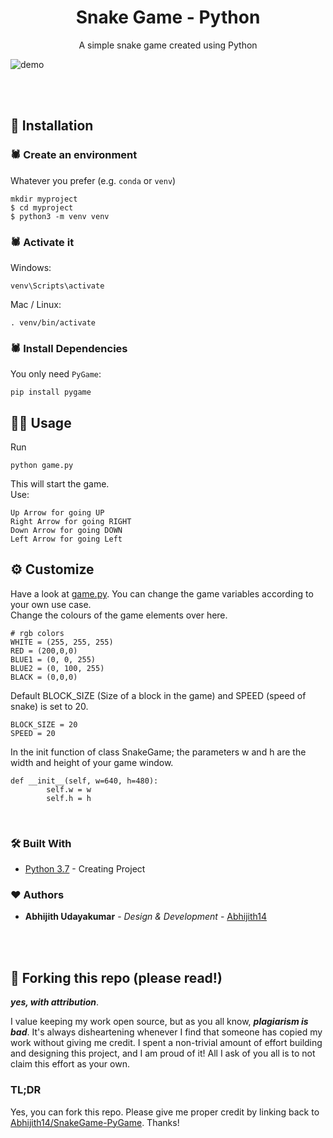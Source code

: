 <h1 align="center">
  Snake Game - Python
</h1>
<p align="center">
  A simple snake game created using Python
</p>

![demo](https://raw.githubusercontent.com/Abhijith14/SnakeGame-PyGame/master/image.gif)

<br>
<br>


## 📕 Installation

### 🕷️ Create an environment
Whatever you prefer (e.g. `conda` or `venv`)
```console
mkdir myproject
$ cd myproject
$ python3 -m venv venv
```

### 🕷️ Activate it
Windows:
```console
venv\Scripts\activate
```
Mac / Linux:
```console
. venv/bin/activate
```
### 🕷️ Install Dependencies

You only need `PyGame`:
 ```console
pip install pygame
 ```


## 👨‍💻 Usage
Run
```console
python game.py
```
This will start the game.<br>
Use:
```console
Up Arrow for going UP
Right Arrow for going RIGHT
Down Arrow for going DOWN
Left Arrow for going Left
```

## ⚙️ Customize
Have a look at [game.py](game.py). You can change the game variables according to your own use case. <br>
Change the colours of the game elements over here.
```
# rgb colors
WHITE = (255, 255, 255)
RED = (200,0,0)
BLUE1 = (0, 0, 255)
BLUE2 = (0, 100, 255)
BLACK = (0,0,0)
```
Default BLOCK_SIZE (Size of a block in the game) and SPEED (speed of snake) is set to 20.
```
BLOCK_SIZE = 20
SPEED = 20
```
In the init function of class SnakeGame; the parameters w and h are the width and height of your game window.
```
def __init__(self, w=640, h=480):
        self.w = w
        self.h = h
```
<br>


### 🛠️ Built With

* [Python 3.7](https://www.canva.com/) - Creating Project


### ❤️ Authors

* **Abhijith Udayakumar** - *Design & Development* - [Abhijith14](https://github.com/Abhijith14)

<br>
<br>

## 🚨 Forking this repo (please read!)

_**yes, with attribution**_.

I value keeping my work open source, but as you all know, _**plagiarism is bad**_. It's always disheartening whenever I find that someone has copied my work without giving me credit. I spent a non-trivial amount of effort building and designing this project, and I am proud of it! All I ask of you all is to not claim this effort as your own.


### TL;DR

Yes, you can fork this repo. Please give me proper credit by linking back to [Abhijith14/SnakeGame-PyGame](https://github.com/Abhijith14/SnakeGame-PyGame). Thanks!

